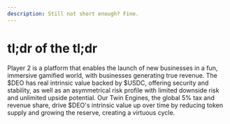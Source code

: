 ```yaml
---
description: Still not short enough? Fine.
---
```


# tl;dr of the tl;dr

Player 2 is a platform that enables the launch of new businesses in a fun, immersive gamified world, with businesses generating true revenue. The $DEO has real intrinsic value backed by $USDC, offering security and stability, as well as an asymmetrical risk profile with limited downside risk and unlimited upside potential. Our Twin Engines, the global 5% tax and revenue share, drive $DEO's intrinsic value up over time by reducing token supply and growing the reserve, creating a virtuous cycle.
